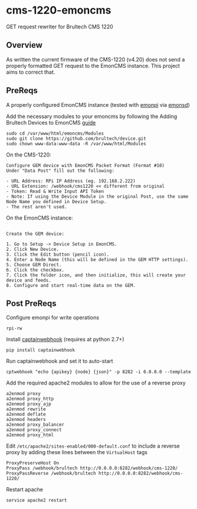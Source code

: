 # cms-1220-emoncms
GET request rewriter for Brultech CMS 1220

## Overview

 As written the current firmware of the CMS-1220 (v4.20) does not send a properly formatted GET request to the EmonCMS instance. This project aims to correct that.

## PreReqs
A properly configured EmonCMS instance (tested with [emonpi](https://github.com/openenergymonitor/emonpi) via [emonsd](https://github.com/openenergymonitor/emonpi/wiki/emonSD-pre-built-SD-card-Download-&-Change-Log))

Add the necessary modules to your emoncms by following the Adding Brultech Devices to EmonCMS [guide](https://www.brultech.com/community/viewtopic.php?f=40&t=1577)


```
sudo cd /var/www/html/emoncms/Modules
sudo git clone https://github.com/brultech/device.git
sudo chown www-data:www-data -R /var/www/html/Modules
```

On the CMS-1220:

```
Configure GEM device with EmonCMS Packet Format (Format #10)
Under "Data Post" fill out the following:

- URL Address: RPi IP Address (eg. 192.168.2.222)
- URL Extension: /webhook/cms1220 << different from original
- Token: Read & Write Input API Token
- Note: If using the Device Module in the original Post, use the same Node Name you defined in Device Setup.
- The rest aren't used.
```

On the EmonCMS instance:
```

Create the GEM device:

1. Go to Setup -> Device Setup in EmonCMS.
2. Click New Device.
3. Click the Edit button (pencil icon).
4. Enter a Node Name (this will be defined in the GEM HTTP settings).
5. Choose GEM Direct.
6. Click the checkbox.
7. Click the folder icon, and then initialize, this will create your device and feeds.
8. Configure and start real-time data on the GEM.
```

## Post PreReqs

Configure emonpi for write operations

```
rpi-rw
```

Install [captainwebhook](https://github.com/skorokithakis/captainwebhook) (requires at python 2.7+)
```
pip install captainwebhook
```

Run captainwebhook and set it to auto-start

```
cptwebhook "echo {apikey} {node} {json}" -p 8282 -i 0.0.0.0 --template
```

Add the required apache2 modules to allow for the use of a reverse proxy

```
a2enmod proxy
a2enmod proxy_http
a2enmod proxy_ajp
a2enmod rewrite
a2enmod deflate
a2enmod headers
a2enmod proxy_balancer
a2enmod proxy_connect
a2enmod proxy_html
```

Edit `/etc/apache2/sites-enabled/000-default.conf` to include a reverse proxy by adding these lines between the `VirtualHost` tags

```
ProxyPreserveHost On
ProxyPass /webhook/brultech http://0.0.0.0:8282/webhook/cms-1220/
ProxyPassReverse /webhook/brultech http://0.0.0.0:8282/webhook/cms-1220/
```

Restart apache

```
service apache2 restart
```
